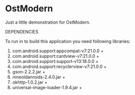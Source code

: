 # OstModern
Just a little demonstration for OstModern. 

DEPENDENCIES 

To run in to build this application you need following libraries:

1. com.android.support:appcompat-v7:21.0.0 +
2. com.android.support:cardview-v7:21.0.0 +
3. com.android.support:support-v13:18.0.0 +
4. com.android.support:recyclerview-v7:21.0.0 +
5. gson-2.2.2.jar +
6. nineoldanroids-2.4.0.jar +
7. okhttp-1.0.2.jar +
8. universal-image-loader-1.9.4.jar +



